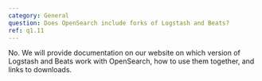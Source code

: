 ```yaml
---
category: General
question: Does OpenSearch include forks of Logstash and Beats?
ref: q1.11
---
```

No. We will provide documentation on our website on which version of Logstash and Beats work with OpenSearch, how to use them together, and links to downloads.